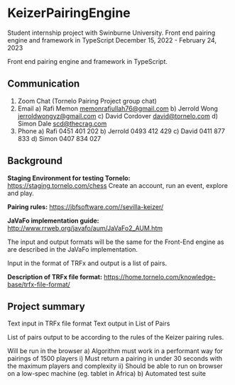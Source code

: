 # KeizerPairingEngine
Student internship project with Swinburne University. Front end pairing engine and framework in TypeScript
December 15, 2022 - February 24, 2023

Front end pairing engine and framework in TypeScript.  

## Communication
1) Zoom Chat (Tornelo Pairing Project group chat) 
2) Email 
	a) Rafi Memon  memonrafiullah76@gmail.com 
    b) Jerrold Wong  jerroldwongyz@gmail.com 
    c) David Cordover  david@tornelo.com
    d) Simon Dale scd@thecrag.com	 
3) Phone
    a) Rafi  0451 401 202
    b) Jerrold  0493 412 429
    c) David  0411 877 833
    d) Simon  0407 834 027
  
## Background
**Staging Environment for testing Tornelo:**
https://staging.tornelo.com/chess 
Create an account, run an event, explore and play.

**Pairing rules:**
https://jbfsoftware.com//sevilla-keizer/ 

**JaVaFo implementation guide:**
http://www.rrweb.org/javafo/aum/JaVaFo2_AUM.htm

The input and output formats will be the same for the Front-End engine as are described in the JaVaFo implementation. 

Input in the format of TRFx and output is a list of pairs.

**Description of TRFx file format:**
https://home.tornelo.com/knowledge-base/trfx-file-format/

## Project summary

Text input in TRFx file format
Text output in List of Pairs 

List of pairs output to be according to the rules of the Keizer pairing rules.

Will be run in the browser
    a) Algorithm must work in a performant way for pairings of 1500 players
        i) Must return a pairing in under 30 seconds with the maximum players and complexity
        ii) Should be able to run on browser on a low-spec machine (eg. tablet in Africa)
    b) Automated test suite
